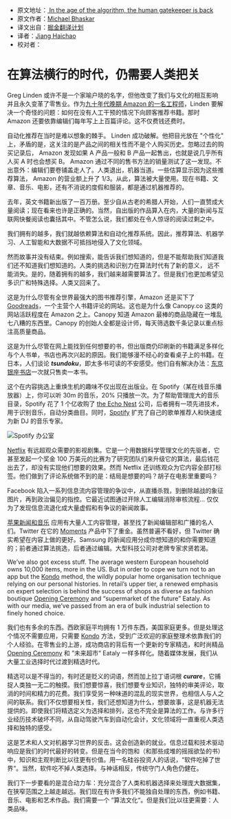 * 原文地址：[ In the age of the algorithm, the human gatekeeper is back ](https://www.theguardian.com/technology/2016/sep/30/age-of-algorithm-human-gatekeeper)
* 原文作者：[Michael Bhaskar](https://www.theguardian.com/profile/michael-bhaskar)
* 译文出自：[掘金翻译计划](https://github.com/xitu/gold-miner)
* 译者：[Jiang Haichao](https://github.com/AceLeeWinnie)
* 校对者：

# 在算法横行的时代，仍需要人类把关

Greg Linden 或许不是一个家喻户晓的名字，但他改变了我们与文化的相互影响并且永久变革了零售业。作为[九十年代晚期 Amazon 的一名工程师](https://www.theguardian.com/technology/2006/mar/09/newmedia.guardianweeklytechnologysection)，Linden 要解决一个奇怪的问题：如何在没有人工干预的情况下向顾客推荐书籍。那时 Amazon 还要依靠编辑们每年写上上百篇评论。这不仅费钱还费时。

自动化推荐在当时是难以想象的棘手。 Linden 成功破解。他把目光放在 "个性化" 上，矛盾的是，这关注的是产品之间的相关性而不是个人购买历史。忽略过去的购买记录后， Amazon 发现如果 A 产品一般和 B 产品一起售出，也就是说几乎所有人买 A 时也会想买 B。 Amazon 通过不同的售书方法的销量测试了这一发现。不出意外：编辑们要卷铺盖走人了。人类退出，机器当道。一些估算显示因为这些推荐算法， Amazon 的营业额上升了 1/3。从此，算法被大量使用。现在书籍、文章、音乐、电影，还有不消说的度假和服装，都是通过机器推荐的。

去年，英文书籍新出版了一百万册。至少自从古老的希腊人开始，人们一直赞成大量阅读；现在看来也许是正确的。当然，自出版的作品算入在内，大量的新闻与互联网快餐阅读也囊括其中。不管怎么说，我们都处在令人惊讶的阅读过剩之中。

我们拥有的越多，我们就越依赖算法和自动化推荐系统。因此，推荐算法、机器学习、人工智能和大数据不可抵挡地侵入了文化领域。

然而故事并没有结束。例如搜索，能告诉我们想知道的，但是不能帮助我们知道我们还不知道我们想知道的。人类的挑选和识别力在算法时代有了新的意义， 远不能消失。是的，随着拥有的越多，我们越来越需要算法了。但是我们也更加希望见多识广和特殊选择。人类又回来了。

这是为什么尽管有全世界最强大的图书推荐引擎，Amazon 还是买下了 [Goodreads](https://www.theguardian.com/books/2013/apr/02/amazon-purchase-goodreads-stuns-book-industry)，一个主营个人书籍评论的网站。这也是为什么像 Canopy.co 这类的网站活跃程度在 Amazon 之上。Canopy 知道 Amazon 最棒的商品隐藏在一堆乱七八糟的东西里。Canopy 的创始人全都是设计师，每天筛选数千条记录以重点标注高质量商品。

这是为什么尽管在网上能找到任何想要的书，但出版商仍印刷新的书籍满足多样化与个人书单，书店也再次兴起的原因。我们能够漫不经心的查看桌子上的书籍。在日本，人们谈论  ***tsundoku***，即太多书可读的不安感受。他们自有解决办法：[东京银座书店](https://www.theguardian.com/books/2015/dec/23/japanese-bookshop-stocks-only-one-book-at-a-time)一次就只售卖一本书。

这个在内容挑选上重焕生机的趣味不仅出现在出版业。在 Spotify（某在线音乐播放器）上，你可以听 30m 的音乐，20% 只播放一次。为了帮助管理庞大的音乐目录，Spotify 花了 1 个亿收购了 [the Echo Nest](https://www.theguardian.com/technology/2014/mar/06/spotify-echo-nest-streaming-music-deal) 公司，后者拥有一项先进技术，用于识别音乐，自动分类曲目。同时，[Spotify](https://www.theguardian.com/business/2016/may/24/spotify-revenues-surge-80-to-more-than-13bn) 扩充了自己的歌单推荐人和快速成为新 DJ 的音乐专家。

![Spotify 办公室](https://i.guim.co.uk/img/media/b1817d17c3857559c8c5bb3ebdd852627eefa181/0_192_5760_3456/master/5760.jpg?w=620&q=55&auto=format&usm=12&fit=max&s=aa4b8651de389bfc8cff727a2bb8c24d)

[Netflix](https://www.theguardian.com/tv-and-radio/tvandradioblog/2013/aug/15/netflix-subscribe-breaking-bad-justified) 有远超观众需要的影视剧集。它是一个用数据科学管理文化的先驱者，它甚至发起一个奖金 100 万美元的比赛为了研究团队们来升级它的算法，最后钱花出去了，却没有实现他们想要的效果。然而 Netflix 还训练观众为它内容全部打标签。他们做到了评论系统做不到的是：结局是想要的吗？胡子在电影里重要吗？

Facebook 陷入一系列信息流内容管理的争议中，从直播杀戮，到删除越战的象征图片，再到政治偏见的指控。它最近试图通过开除人工编辑消除审核流程... 仅仅为了发现信息流退化成大量虚假和有争议的新闻故事。

[苹果新闻和音乐](https://www.theguardian.com/technology/2016/may/04/apple-music-wwdc-taylor-swift) 应用有大量人工内容管理，甚至找了新闻编辑部和广播的名人们。Twitter 在它的 [Moments](https://www.theguardian.com/technology/2015/oct/06/twitter-launches-news-moments-curation) 产品中下了重金。虽然普遍不看好，但 Twitter 确实希望在内容上做的更好。Samsung 的新闻应用分成你想知道的和你需要知道的；前者通过算法挑选，后者通过编辑。大型科技公司对老牌专家求贤若渴。

We’ve also got excess stuff. The average western European household owns 10,000 items, more in the US. But in order to cope we turn not to an app but the [Kondo](https://www.theguardian.com/lifeandstyle/2016/jan/21/tidying-up-marie-kondo-spark-joy-new-york-book-singing)  method, the wildly popular home organisation technique relying on our personal histories. In retail’s upper tier, a renewed emphasis on expert selection is behind the success of shops as diverse as fashion boutique [Opening Ceremony](https://www.theguardian.com/fashion/fashion-blog/2012/jul/23/opening-ceremony-london) and “supermarket of the future” Eataly. As with our media, we’ve passed from an era of bulk industrial selection to finely honed choice.

我们也有多余的东西。西欧家庭平均拥有 1 万件东西，美国家庭更多。但是处理这个情况不需要应用，只需要 [Kondo](https://www.theguardian.com/lifeandstyle/2016/jan/21/tidying-up-marie-kondo-spark-joy-new-york-book-singing) 方法，受到广泛欢迎的家庭整理术依靠我们的个人经验。在零售业的上游，成功商店的背后有一个更新的专家精选，和时尚精品 [Opening Ceremony](https://www.theguardian.com/fashion/fashion-blog/2012/jul/23/opening-ceremony-london) 和 ”未来超市“ Eataly 一样多样化。随着媒体发展，我们从大量工业选择时代过渡到精选时代。

精选可以是不得当的，有时还是贬义的词语，然而加上拉丁语词根 ***curare***，它捕捉人类独一无二的触摸。我们想要惊喜，我们想要专业知识，独特的审美评论，取消的时间和精力的花费。我们享受另一种味道的混乱的现实世界，也相信人与人之间的联系。我们不仅想要相关性，我们还想知道为什么，想要故事，这是机器无法提供的。即使我们将精选定义为选择和排列，这也不完全是算法的工作。与许多行业经历技术破坏不同，从自动驾驶汽车到自动化会计，文化领域将一直重视人类选择和独特的感受。

这是艺术和人文对机器学习世界的反击。这会创造新的就业。信息过载和技术驱动响应是我们的时代最好的转变。但是在当今的饱和（和那些成堆的摇摇欲坠的书）中，知识和主观判断比以往更有价值。用一名硅谷投资人的话说，“软件吃掉了世界“。当然，软件吃不掉人类选择。与神话相反，传统守门人角色仍健在。

我们下一步要看的是混合动力车：充分混合了人类和机器选择来处理庞大数据集，在狭窄范围之上越走越远。我们现在有许多我们不能独自处理的东西，例如书籍、音乐、电影和艺术作品。我们需要一个 ”算法文化“。但是我们比以往更需要：人类品味。

